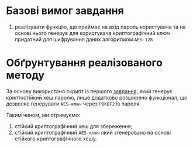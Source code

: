 # Базові вимог завдання

1. реалізувати функцію, що приймає на вхід пароль користувача та на основі нього генерує для користувача криптографічний ключ придатний для шифрування даних алгоритмом `AES-128`

# Обґрунтування реалізованого методу

За основу використано скрипт із першого [завдання](https://github.com/Zavada-Nazarii/Cryptography-course/blob/master/lesson-5/Task%201/hash_passwd.py), який генерує криптостійкий хеш паролю, лише додатково розширено функціонал, що дозволяє генерувати `AES-ключ` через `PBKDF2` із пароля. 

Таким чином, ми отримуємо:

1. стійкий криптографічний хеш для збереження;
2. стійкий криптографічний `AES-ключ` який згенеровано на основі стійкого криптографічного хешу. 
